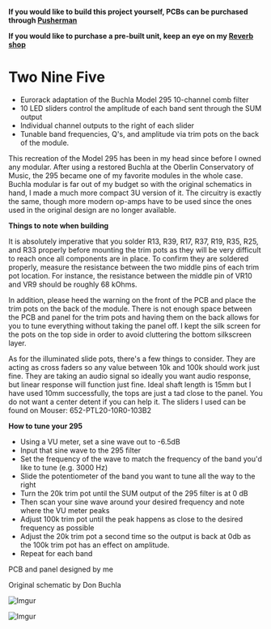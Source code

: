 **If you would like to build this project yourself, PCBs can be purchased through [Pusherman](https://pushermanproductions.com/product/mmi-modular-two-nine-five-buchla-comb-filter-pcb-14hp-black-gold-aluminium-panel/)**

**If you would like to purchase a pre-built unit, keep an eye on my [Reverb shop](https://reverb.com/shop/mmi-modular)**

# Two Nine Five

* Eurorack adaptation of the Buchla Model 295 10-channel comb filter
* 10 LED sliders control the amplitude of each band sent through the SUM output
* Individual channel outputs to the right of each slider
* Tunable band frequencies, Q's, and amplitude via trim pots on the back of the module.

This recreation of the Model 295 has been in my head since before I owned any modular. After using a restored Buchla at the Oberlin Conservatory of Music, the 295 became one of my favorite modules in the whole case. Buchla modular is far out of my budget so with the original schematics in hand, I made a much more compact 3U version of it. The circuitry is exactly the same, though more modern op-amps have to be used since the ones used in the original design are no longer available.

**Things to note when building**

It is absolutely imperative that you solder R13, R39, R17, R37, R19, R35, R25, and R33 properly before mounting the trim pots as they will be very difficult to reach once all components are in place. To confirm they are soldered properly, measure the resistance between the two middle pins of each trim pot location. For instance, the resistance between the middle pin of VR10 and VR9 should be roughly 68 kOhms.

In addition, please heed the warning on the front of the PCB and place the trim pots on the back of the module. There is not enough space between the PCB and panel for the trim pots and having them on the back allows for you to tune everything without taking the panel off. I kept the silk screen for the pots on the top side in order to avoid cluttering the bottom silkscreen layer.

As for the illuminated slide pots, there's a few things to consider. They are acting as cross faders so any value between 10k and 100k should work just fine. They are taking an audio signal so ideally you want audio response, but linear response will function just fine. Ideal shaft length is 15mm but I have used 10mm successfully, the tops are just a tad close to the panel. You do not want a center detent if you can help it. The sliders I used can be found on Mouser: 652-PTL20-10R0-103B2

**How to tune your 295**

* Using a VU meter, set a sine wave out to -6.5dB
* Input that sine wave to the 295 filter
* Set the frequency of the wave to match the frequency of the band you'd like to tune (e.g. 3000 Hz)
* Slide the potentiometer of the band you want to tune all the way to the right
* Turn the 20k trim pot until the SUM output of the 295 filter is at 0 dB
* Then scan your sine wave around your desired frequency and note where the VU meter peaks
* Adjust 100k trim pot until the peak happens as close to the desired frequency as possible
* Adjust the 20k trim pot a second time so the output is back at 0db as the 100k trim pot has an effect on amplitude.
* Repeat for each band

PCB and panel designed by me

Original schematic by Don Buchla

![Imgur](https://i.imgur.com/43DXM32.jpg)

![Imgur](https://i.imgur.com/BFru6uz.jpg)
